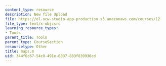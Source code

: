 ```yaml
---
content_type: resource
description: New file Upload
file: https://ol-ocw-studio-app-production.s3.amazonaws.com/courses/12-811-tropical-meteorology-spring-2011/344f0c6754c0491e6837833f839936cd_maps.m
file_type: text/x-objcsrc
learning_resource_types:
- Tools
parent_title: Tools
parent_type: CourseSection
resourcetype: Other
title: maps.m
uid: 344f0c67-54c0-491e-6837-833f839936cd
---
```

